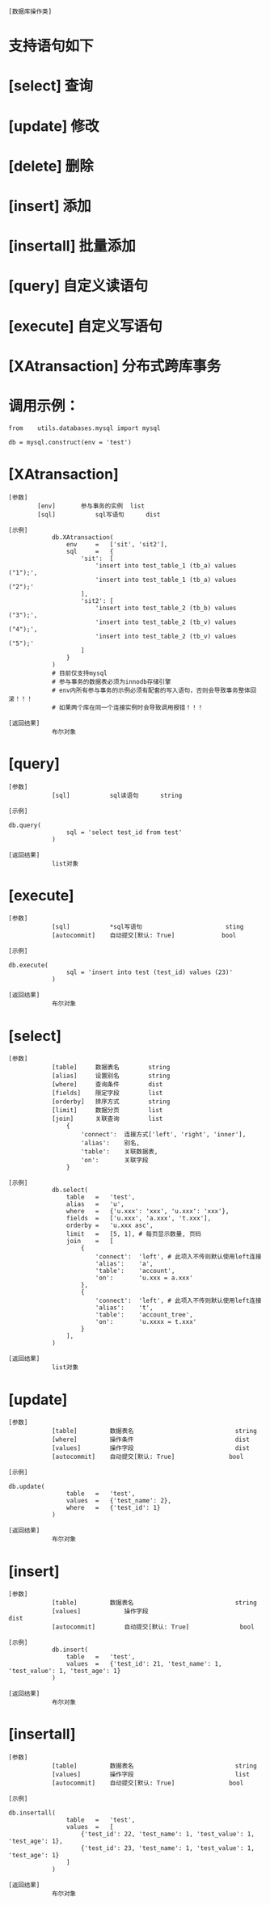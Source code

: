     [数据库操作类]

# 支持语句如下

# [select]				查询

# [update]				修改

# [delete]				删除

# [insert] 				添加

# [insertall]				批量添加

# [query]					自定义读语句

# [execute]				自定义写语句

# [XAtransaction]			分布式跨库事务

# 调用示例：

    from    utils.databases.mysql import mysql

    db = mysql.construct(env = 'test')

# [XAtransaction]

    [参数]
			[env]		参与事务的实例	 list
			[sql]			sql写语句		dist

    [示例]
				db.XAtransaction(
					env     =   ['sit', 'sit2'],
					sql     =   {
						'sit':  [
							'insert into test_table_1 (tb_a) values ("1");',
							'insert into test_table_1 (tb_a) values ("2");'
						],
						'sit2': [
							'insert into test_table_2 (tb_b) values ("3");',
							'insert into test_table_2 (tb_v) values ("4");',
							'insert into test_table_2 (tb_v) values ("5");'
						]
					}
				)
				# 目前仅支持mysql
				# 参与事务的数据表必须为innodb存储引擎
				# env内所有参与事务的示例必须有配套的写入语句，否则会导致事务整体回滚！！！
				# 如果两个库在同一个连接实例时会导致调用报错！！！

    [返回结果]
				布尔对象

# [query]

    [参数]
				[sql]			sql读语句		string

    [示例]

    db.query(
			        sql = 'select test_id from test'
			    )

    [返回结果]
				list对象

# [execute]

    [参数]
				[sql]			*sql写语句						  sting
				[autocommit]	自动提交[默认: True]			   bool

    [示例]

    db.execute(
			        sql = 'insert into test (test_id) values (23)'
			    )

    [返回结果]
				布尔对象

# [select]

    [参数]
				[table]		数据表名		string
				[alias]		设置别名 		string
				[where]		查询条件		dist
				[fields]	限定字段		list
				[orderby]	排序方式		string
				[limit]		数据分页		list
				[join]		关联查询		list
					{
						'connect':  连接方式['left', 'right', 'inner'],
	                	'alias':    别名,
	                	'table':    关联数据表,
	                	'on':   	关联字段
					}

    [示例]
				db.select(
			        table   =   'test',
			        alias   =   'u',
			        where   =   {'u.xxx': 'xxx', 'u.xxx': 'xxx'},
			        fields  =   ['u.xxx', 'a.xxx', 't.xxx'],
			        orderby =   'u.xxx asc',
			        limit   =   [5, 1],	# 每页显示数量, 页码
			        join    =   [
			            {
			                'connect':  'left', # 此项入不传则默认使用left连接
			                'alias':    'a',
			                'table':    'account',
			                'on':   	'u.xxx = a.xxx'
			            },
			            {
			                'connect':  'left', # 此项入不传则默认使用left连接
			                'alias':    't',
			                'table':    'account_tree',
			                'on':   	'u.xxxx = t.xxx'
			            }
			        ],
			    )

    [返回结果]
				list对象

# [update]

    [参数]
				[table]			数据表名						    string
				[where]			操作条件						    dist
				[values]		操作字段							dist
				[autocommit]	自动提交[默认: True]		   	     bool

    [示例]

    db.update(
			        table   =   'test',
			        values  =   {'test_name': 2},
			        where   =   {'test_id': 1}
			    )

    [返回结果]
				布尔对象

# [insert]

    [参数]
				[table]			数据表名							string
				[values]			操作字段							dist
				[autocommit]		自动提交[默认: True]		   		bool

    [示例]
				db.insert(
			        table   =   'test',
			        values  =   {'test_id': 21, 'test_name': 1, 'test_value': 1, 'test_age': 1}
			    )

    [返回结果]
				布尔对象

# [insertall]

    [参数]
				[table]			数据表名							string
				[values]		操作字段							list
				[autocommit]	自动提交[默认: True]		  		 bool

    [示例]

    db.insertall(
			        table   =   'test',
			        values  =   [
			            {'test_id': 22, 'test_name': 1, 'test_value': 1, 'test_age': 1},
			            {'test_id': 23, 'test_name': 1, 'test_value': 1, 'test_age': 1}
			        ]
			    )

    [返回结果]
				布尔对象
